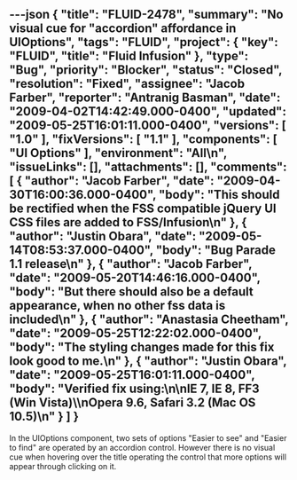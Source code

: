 ---json
{
  "title": "FLUID-2478",
  "summary": "No visual cue for \"accordion\" affordance in UIOptions",
  "tags": "FLUID",
  "project": {
    "key": "FLUID",
    "title": "Fluid Infusion"
  },
  "type": "Bug",
  "priority": "Blocker",
  "status": "Closed",
  "resolution": "Fixed",
  "assignee": "Jacob Farber",
  "reporter": "Antranig Basman",
  "date": "2009-04-02T14:42:49.000-0400",
  "updated": "2009-05-25T16:01:11.000-0400",
  "versions": [
    "1.0"
  ],
  "fixVersions": [
    "1.1"
  ],
  "components": [
    "UI Options"
  ],
  "environment": "All\n",
  "issueLinks": [],
  "attachments": [],
  "comments": [
    {
      "author": "Jacob Farber",
      "date": "2009-04-30T16:00:36.000-0400",
      "body": "This should be rectified when the FSS compatible jQuery UI CSS files are added to FSS/Infusion\n"
    },
    {
      "author": "Justin Obara",
      "date": "2009-05-14T08:53:37.000-0400",
      "body": "Bug Parade 1.1 release\n"
    },
    {
      "author": "Jacob Farber",
      "date": "2009-05-20T14:46:16.000-0400",
      "body": "But there should also be a default appearance, when no other fss data is included\n"
    },
    {
      "author": "Anastasia Cheetham",
      "date": "2009-05-25T12:22:02.000-0400",
      "body": "The styling changes made for this fix look good to me.\n"
    },
    {
      "author": "Justin Obara",
      "date": "2009-05-25T16:01:11.000-0400",
      "body": "Verified fix using:\n\nIE 7, IE 8, FF3 (Win Vista)\\\nOpera 9.6, Safari 3.2 (Mac OS 10.5)\n"
    }
  ]
}
---
In the UIOptions component, two sets of options "Easier to see" and "Easier to find" are operated by an accordion control. However there is no visual cue when hovering over the title operating the control that more options will appear through clicking on it.

        